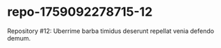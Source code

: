 # repo-1759092278715-12
Repository #12: Uberrime barba timidus deserunt repellat venia defendo demum.
